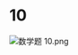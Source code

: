 # 10

<img src="/Users/yangdong/Library/CloudStorage/OneDrive-Personal/Media/Knowledge Base.media/数学题 10.png" alt="数学题 10.png" style="zoom:100%;" />

